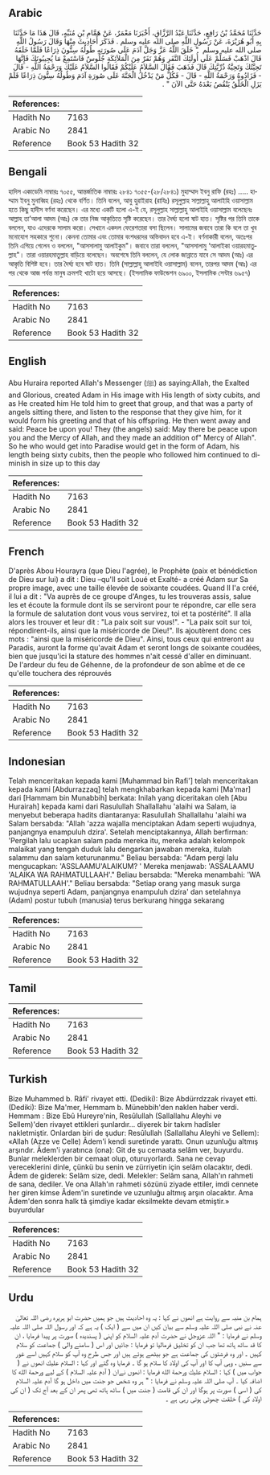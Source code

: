 ## Arabic


<div dir="rtl" lang="ar" style={{fontSize:'larger',backgroundColor:'#f8f9fa',padding:20}}>
حَدَّثَنَا مُحَمَّدُ بْنُ رَافِعٍ، حَدَّثَنَا عَبْدُ الرَّزَّاقِ، أَخْبَرَنَا مَعْمَرٌ، عَنْ هَمَّامِ بْنِ مُنَبِّهٍ، قَالَ هَذَا مَا حَدَّثَنَا بِهِ أَبُو هُرَيْرَةَ، عَنْ رَسُولِ اللَّهِ صلى الله عليه وسلم ‏.‏ فَذَكَرَ أَحَادِيثَ مِنْهَا وَقَالَ رَسُولُ اللَّهِ صلى الله عليه وسلم ‏ "‏ خَلَقَ اللَّهُ عَزَّ وَجَلَّ آدَمَ عَلَى صُورَتِهِ طُولُهُ سِتُّونَ ذِرَاعًا فَلَمَّا خَلَقَهُ قَالَ اذْهَبْ فَسَلِّمْ عَلَى أُولَئِكَ النَّفَرِ وَهُمْ نَفَرٌ مِنَ الْمَلاَئِكَةِ جُلُوسٌ فَاسْتَمِعْ مَا يُجِيبُونَكَ فَإِنَّهَا تَحِيَّتُكَ وَتَحِيَّةُ ذُرِّيَّتِكَ قَالَ فَذَهَبَ فَقَالَ السَّلاَمُ عَلَيْكُمْ فَقَالُوا السَّلاَمُ عَلَيْكَ وَرَحْمَةُ اللَّهِ - قَالَ - فَزَادُوهُ وَرَحْمَةُ اللَّهِ - قَالَ - فَكُلُّ مَنْ يَدْخُلُ الْجَنَّةَ عَلَى صُورَةِ آدَمَ وَطُولُهُ سِتُّونَ ذِرَاعًا فَلَمْ يَزَلِ الْخَلْقُ يَنْقُصُ بَعْدَهُ حَتَّى الآنَ ‏"‏ ‏.‏
</div>
<div style={{backgroundColor:'#f8f9fa',padding:20, marginBottom: 10}}><table> <thead> <tr> <th>References:</th> <th></th> </tr> </thead> <tbody><tr><td>Hadith No</td><td>7163</td></tr><tr><td>Arabic No</td><td>2841</td></tr><tr><td>Reference</td><td>Book 53 Hadith 32</td></tr></tbody></table></div>

## Bengali


<div dir="ltr" lang="bn" style={{fontSize:'larger',backgroundColor:'#f8f9fa',padding:20}}>
হাদিস একাডেমি নাম্বারঃ ৭০৫৫, আন্তর্জাতিক নাম্বারঃ ২৮৪১ ৭০৫৫-(২৮/২৮৪১) মুহাম্মাদ ইবনু রাফি (রহঃ) ..... হাম্মাম ইবনু মুনাব্বিহ (রহঃ) থেকে বর্ণিত। তিনি বলেন, আবু হুরাইরাহ (রাযিঃ) রসূলুল্লাহ সাল্লাল্লাহু আলাইহি ওয়াসাল্লাম হতে কিছু হাদীস বর্ণনা করেছেন। এর মধ্যে একটি হলো এ-ই যে, রসূলুল্লাহ সাল্লাল্লাহু আলাইহি ওয়াসাল্লাম বলেছেনঃ আল্লাহ তা’আলা আদম (আঃ) কে তার নিজ আকৃতিতে সৃষ্টি করেছেন। তার দৈর্ঘ্য হলো ষাট হাত। সৃষ্টির পর তিনি তাকে বললেন, যাও এদেরকে সালাম করো। সেখানে একদল ফেরেশতারা বসা ছিলেন। সালামের জবাবে তারা কি বলে তা খুব মনোযোগ সহকারে শুনো। কেননা তোমার এবং তোমার বংশধরদের অভিবাদন হবে এ-ই। বর্ণনাকারী বলেন, অতঃপর তিনি এগিয়ে গেলেন ও বললেন, "আসসালামু আলাইকুম"। জবাবে তারা বললেন, "আসসালামু ‘আলাইকা ওয়ারহমাতুল্লাহ"। তারা ওয়ারহমাতুল্লাহ বাড়িয়ে বলেছেন। অবশেষে তিনি বললেন, যে লোক জান্নাতে যাবে সে আদম (আঃ) এর আকৃতি বিশিষ্ট হবে। তার দৈর্ঘ্য হবে ষাট হাত। তিনি (সাল্লাল্লাহু আলাইহি ওয়াসাল্লাম) বলেন, তারপর আদম (আঃ) এর পর থেকে আজ পর্যন্ত মানুষ ক্রমশই খাটো হয়ে আসছে। (ইসলামিক ফাউন্ডেশন ৬৯০০, ইসলামিক সেন্টার ৬৯৫৭)
</div>
<div style={{backgroundColor:'#f8f9fa',padding:20, marginBottom: 10}}><table> <thead> <tr> <th>References:</th> <th></th> </tr> </thead> <tbody><tr><td>Hadith No</td><td>7163</td></tr><tr><td>Arabic No</td><td>2841</td></tr><tr><td>Reference</td><td>Book 53 Hadith 32</td></tr></tbody></table></div>

## English


<div dir="ltr" lang="en" style={{fontSize:'larger',backgroundColor:'#f8f9fa',padding:20}}>
Abu Huraira reported Allah's Messenger (ﷺ) as saying:Allah, the Exalted and Glorious, created Adam in His image with His length of sixty cubits, and as He created him He told him to greet that group, and that was a party of angels sitting there, and listen to the response that they give him, for it would form his greeting and that of his offspring. He then went away and said: Peace be upon you! They (the angels) said: May there be peace upon you and the Mercy of Allah, and they made an addition of" Mercy of Allah". So he who would get into Paradise would get in the form of Adam, his length being sixty cubits, then the people who followed him continued to diminish in size up to this day
</div>
<div style={{backgroundColor:'#f8f9fa',padding:20, marginBottom: 10}}><table> <thead> <tr> <th>References:</th> <th></th> </tr> </thead> <tbody><tr><td>Hadith No</td><td>7163</td></tr><tr><td>Arabic No</td><td>2841</td></tr><tr><td>Reference</td><td>Book 53 Hadith 32</td></tr></tbody></table></div>

## French


<div dir="ltr" lang="fr" style={{fontSize:'larger',backgroundColor:'#f8f9fa',padding:20}}>
D'après Abou Hourayra (que Dieu l'agrée), le Prophète (paix et bénédiction de Dieu sur lui) a dit : Dieu –qu'Il soit Loué et Exalté- a créé Adam sur Sa propre image, avec une taille élevée de soixante coudées. Quand Il l'a créé, il lui a dit : "Va auprès de ce groupe d'Anges, tu les trouveras assis, salue les et écoute la formule dont ils se serviront pour te répondre, car elle sera la formule de salutation dont vous vous servirez, toi et ta postérité". Il alla alors les trouver et leur dit : "La paix soit sur vous!". - "La paix soit sur toi, répondirent-ils, ainsi que la miséricorde de Dieu!". Ils ajoutèrent donc ces mots : "ainsi que la miséricorde de Dieu". Ainsi, tous ceux qui entreront au Paradis, auront la forme qu'avait Adam et seront longs de soixante coudées, bien que jusqu'ici la stature des hommes n'ait cessé d'aller en diminuant. De l'ardeur du feu de Géhenne, de la profondeur de son abîme et de ce qu'elle touchera des réprouvés
</div>
<div style={{backgroundColor:'#f8f9fa',padding:20, marginBottom: 10}}><table> <thead> <tr> <th>References:</th> <th></th> </tr> </thead> <tbody><tr><td>Hadith No</td><td>7163</td></tr><tr><td>Arabic No</td><td>2841</td></tr><tr><td>Reference</td><td>Book 53 Hadith 32</td></tr></tbody></table></div>

## Indonesian


<div dir="ltr" lang="id" style={{fontSize:'larger',backgroundColor:'#f8f9fa',padding:20}}>
Telah menceritakan kepada kami [Muhammad bin Rafi'] telah menceritakan kepada kami [Abdurrazzaq] telah mengkhabarkan kepada kami [Ma'mar] dari [Hammam bin Munabbih] berkata: Inilah yang diceritakan oleh [Abu Hurairah] kepada kami dari Rasulullah Shallallahu 'alaihi wa Salam, ia menyebut beberapa hadits diantaranya: Rasulullah Shallallahu 'alaihi wa Salam bersabda: "Allah 'azza wajalla menciptakan Adam seperti wujudnya, panjangnya enampuluh dzira'. Setelah menciptakannya, Allah berfirman: 'Pergilah lalu ucapkan salam pada mereka itu, mereka adalah kelompok malaikat yang tengah duduk lalu dengarkan jawaban mereka, itulah salammu dan salam keturunanmu." Beliau bersabda: "Adam pergi lalu mengucapkan: 'ASSLAAMU'ALAIKUM? ' Mereka menjawab: 'ASSALAAMU 'ALAIKA WA RAHMATULLAAH'." Beliau bersabda: "Mereka menambahi: 'WA RAHMATULLAAH'." Beliau bersabda: "Setiap orang yang masuk surga wujudnya seperti Adam, panjangnya enampuluh dzira' dan setelahnya (Adam) postur tubuh (manusia) terus berkurang hingga sekarang
</div>
<div style={{backgroundColor:'#f8f9fa',padding:20, marginBottom: 10}}><table> <thead> <tr> <th>References:</th> <th></th> </tr> </thead> <tbody><tr><td>Hadith No</td><td>7163</td></tr><tr><td>Arabic No</td><td>2841</td></tr><tr><td>Reference</td><td>Book 53 Hadith 32</td></tr></tbody></table></div>

## Tamil


<div dir="ltr" lang="ta" style={{fontSize:'larger',backgroundColor:'#f8f9fa',padding:20}}>

</div>
<div style={{backgroundColor:'#f8f9fa',padding:20, marginBottom: 10}}><table> <thead> <tr> <th>References:</th> <th></th> </tr> </thead> <tbody><tr><td>Hadith No</td><td>7163</td></tr><tr><td>Arabic No</td><td>2841</td></tr><tr><td>Reference</td><td>Book 53 Hadith 32</td></tr></tbody></table></div>

## Turkish


<div dir="ltr" lang="tr" style={{fontSize:'larger',backgroundColor:'#f8f9fa',padding:20}}>
Bize Muhammed b. Râfi' rivayet etti. (Dediki): Bize Abdürrdzzak rivayet etti. (Dediki): Bize Ma'mer, Hemmam b. Münebbih'den naklen haber verdi. Hemmam : Bize Ebû Hureyre'nin, Resûlullah (Sallallahu Aleyhi ve Sellem)'den rivayet ettikleri şunlardır... diyerek bir takım hadîsler nakletmiştir. Onlardan biri de şudur: Resûlullah (Sallallahu Aleyhi ve Sellem): «Allah (Azze ve Celle) Âdem'i kendi suretinde yarattı. Onun uzunluğu altmış arşındır. Âdem'i yaratınca (ona): Git de şu cemaata selâm ver, buyurdu. Bunlar meleklerden bir cemaat olup, oturuyorlardı. Sana ne cevap vereceklerini dinle, çünkü bu senin ve zürriyetin için selâm olacaktır, dedi. Âdem de giderek: Selâm size, dedi. Melekler: Selâm sana, Allah'ın rahmeti de sana, dediler. Ve ona Allah'ın rahmeti sözünü ziyade ettiler, imdi cennete her giren kimse Âdem'in suretinde ve uzunluğu altmış arşın olacaktır. Ama Âdem'den sonra halk tâ şimdiye kadar eksilmekte devam etmiştir.» buyurdular
</div>
<div style={{backgroundColor:'#f8f9fa',padding:20, marginBottom: 10}}><table> <thead> <tr> <th>References:</th> <th></th> </tr> </thead> <tbody><tr><td>Hadith No</td><td>7163</td></tr><tr><td>Arabic No</td><td>2841</td></tr><tr><td>Reference</td><td>Book 53 Hadith 32</td></tr></tbody></table></div>

## Urdu


<div dir="rtl" lang="ur" style={{fontSize:'larger',backgroundColor:'#f8f9fa',padding:20}}>
ہمام بن منبہ سے روایت ہے انھوں نے کہا : یہ وہ احادیث ہیں جو ہمیں حضرت ابو ہریرہ رضی اللہ تعالیٰ عنہ نے نبی صلی اللہ علیہ وسلم سے بیان کیں ان میں سے ( ایک ) یہ ہے کہ اور رسول اللہ صلی اللہ علیہ وسلم نے فرمایا : " اللہ عزوجل نے حضرت آدم علیہ السلام کو اپنی ( پسندیدہ ) صورت پر پیدا فرمایا ، ان کا قد ساٹھ ہاتھ تھا جب ان کو تخلیق فرمالیا تو فرمایا : جائیں اور اس ( سامنے والی ) جماعت کو سلام کہیں ۔ اور وہ فرشتوں کی جماعت ہے جو بیٹھے ہوئے ہیں اور جس طرح وہ آپ کو سلام کہیں اسے غور سے سنیں ، وہی آپ کا اور آپ کی اولاد کا سلام ہو گا ۔ فرمایا وہ گئے اور کہا : السلام عليك انھوں نے ( جواب میں ) کہا : السلام عليك ورحمة الله فرمایا : انھوں نےان ( آدم علیہ السلام ) کے لیے ورحمة الله کا اضافہ کیا ۔ آپ صلی اللہ علیہ وسلم نے فرمایا : " ہر وہ شخص جو جنت میں داخل ہو گا آدم علیہ السلام کی ( اسی ) صورت پر ہوگا اور ان کی قامت ( جنت میں ) ساٹھ ہاتھ تھی پھر ان کے بعد آج تک ( ان کی اولاد کی ) خلقت چھوٹی ہوتی رہی ہے ۔
</div>
<div style={{backgroundColor:'#f8f9fa',padding:20, marginBottom: 10}}><table> <thead> <tr> <th>References:</th> <th></th> </tr> </thead> <tbody><tr><td>Hadith No</td><td>7163</td></tr><tr><td>Arabic No</td><td>2841</td></tr><tr><td>Reference</td><td>Book 53 Hadith 32</td></tr></tbody></table></div>